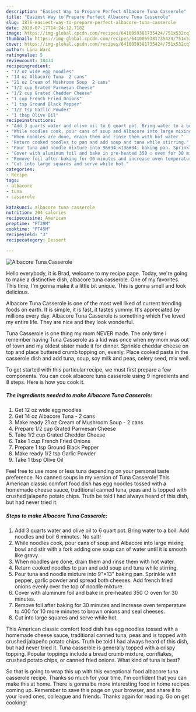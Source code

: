 ```yaml
---
description: "Easiest Way to Prepare Perfect Albacore Tuna Casserole"
title: "Easiest Way to Prepare Perfect Albacore Tuna Casserole"
slug: 3876-easiest-way-to-prepare-perfect-albacore-tuna-casserole
date: 2020-07-17T14:24:12.718Z
image: https://img-global.cpcdn.com/recipes/6410059381735424/751x532cq70/albacore-tuna-casserole-recipe-main-photo.jpg
thumbnail: https://img-global.cpcdn.com/recipes/6410059381735424/751x532cq70/albacore-tuna-casserole-recipe-main-photo.jpg
cover: https://img-global.cpcdn.com/recipes/6410059381735424/751x532cq70/albacore-tuna-casserole-recipe-main-photo.jpg
author: Lina Ward
ratingvalue: 5
reviewcount: 18434
recipeingredient:
- "12 oz wide egg noodles"
- "14 oz Albacore Tuna  2 cans"
- "21 oz Cream of Mushroom Soup  2 cans"
- "1/2 cup Grated Parmesan Cheese"
- "1/2 cup Grated Chedder Cheese"
- "1 cup French Fried Onions"
- "1 tsp Ground Black Pepper"
- "1/2 tsp Garlic Powder"
- "1 tbsp Olive Oil"
recipeinstructions:
- "Add 3 quarts water and olive oil to 6 quart pot. Bring water to a boil. Add noodles and boil 6 minutes. No salt!"
- "While noodles cook, pour cans of soup and Albacore into large mixing bowl and stir with a fork adding one soup can of water until it is smooth like gravy."
- "When noodles are done, drain them and rinse them with hot water."
- "Return cooked noodles to pan and add soup and tuna while stirring."
- "Pour tuna and noodle mixture into 9&#34;×13&#34; baking pan. Sprinkle with pepper, garlic powder and spread both cheeses. Add french fried onions evenly over the top of noodle mixture."
- "Cover with aluminum foil and bake in pre-heated 350 ○ oven for 30 minutes."
- "Remove foil after baking for 30 minutes and increase oven temperature to 400 for 10 more minutes to brown onions and seal cheeses."
- "Cut into large squares and serve while hot."
categories:
- Recipe
tags:
- albacore
- tuna
- casserole

katakunci: albacore tuna casserole 
nutrition: 204 calories
recipecuisine: American
preptime: "PT39M"
cooktime: "PT45M"
recipeyield: "3"
recipecategory: Dessert

---
```



![Albacore Tuna Casserole](https://img-global.cpcdn.com/recipes/6410059381735424/751x532cq70/albacore-tuna-casserole-recipe-main-photo.jpg)

Hello everybody, it is Brad, welcome to my recipe page. Today, we're going to make a distinctive dish, albacore tuna casserole. One of my favorites. This time, I'm gonna make it a little bit unique. This is gonna smell and look delicious.

Albacore Tuna Casserole is one of the most well liked of current trending foods on earth. It is simple, it is fast, it tastes yummy. It's appreciated by millions every day. Albacore Tuna Casserole is something which I've loved my entire life. They are nice and they look wonderful.

Tuna Casserole is one thing my mom NEVER made. The only time I remember having Tuna Casserole as a kid was once when my mom was out of town and my oldest sister made it for dinner. Sprinkle cheddar cheese on top and place buttered crumb topping on, evenly. Place cooked pasta in the casserole dish and add tuna, soup, soy milk and peas, celery seed, mix well.


To get started with this particular recipe, we must first prepare a few components. You can cook albacore tuna casserole using 9 ingredients and 8 steps. Here is how you cook it.

<!--inarticleads1-->

##### The ingredients needed to make Albacore Tuna Casserole:

1. Get 12 oz wide egg noodles
1. Get 14 oz Albacore Tuna - 2 cans
1. Make ready 21 oz Cream of Mushroom Soup - 2 cans
1. Prepare 1/2 cup Grated Parmesan Cheese
1. Take 1/2 cup Grated Chedder Cheese
1. Take 1 cup French Fried Onions
1. Prepare 1 tsp Ground Black Pepper
1. Make ready 1/2 tsp Garlic Powder
1. Take 1 tbsp Olive Oil


Feel free to use more or less tuna depending on your personal taste preference. No canned soups in my version of Tuna Casserole! This American classic comfort food dish has egg noodles tossed with a homemade cheese sauce, traditional canned tuna, peas and is topped with crushed jalapeño potato chips. Truth be told I had always heard of this dish, but had never tried it. 

<!--inarticleads2-->

##### Steps to make Albacore Tuna Casserole:

1. Add 3 quarts water and olive oil to 6 quart pot. Bring water to a boil. Add noodles and boil 6 minutes. No salt!
1. While noodles cook, pour cans of soup and Albacore into large mixing bowl and stir with a fork adding one soup can of water until it is smooth like gravy.
1. When noodles are done, drain them and rinse them with hot water.
1. Return cooked noodles to pan and add soup and tuna while stirring.
1. Pour tuna and noodle mixture into 9&#34;×13&#34; baking pan. Sprinkle with pepper, garlic powder and spread both cheeses. Add french fried onions evenly over the top of noodle mixture.
1. Cover with aluminum foil and bake in pre-heated 350 ○ oven for 30 minutes.
1. Remove foil after baking for 30 minutes and increase oven temperature to 400 for 10 more minutes to brown onions and seal cheeses.
1. Cut into large squares and serve while hot.


This American classic comfort food dish has egg noodles tossed with a homemade cheese sauce, traditional canned tuna, peas and is topped with crushed jalapeño potato chips. Truth be told I had always heard of this dish, but had never tried it. Tuna casserole is generally topped with a crispy topping. Popular toppings include a bread crumb mixture, cornflakes, crushed potato chips, or canned fried onions. What kind of tuna is best? 

So that is going to wrap this up with this exceptional food albacore tuna casserole recipe. Thanks so much for your time. I'm confident that you can make this at home. There is gonna be more interesting food in home recipes coming up. Remember to save this page on your browser, and share it to your loved ones, colleague and friends. Thanks again for reading. Go on get cooking!
